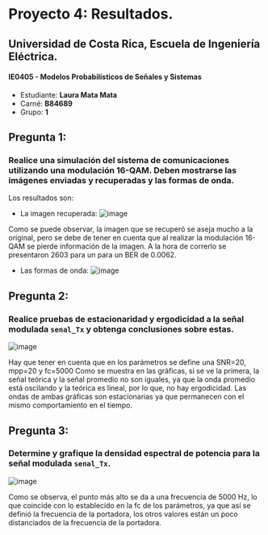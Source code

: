 # Proyecto 4: Resultados.
## Universidad de Costa Rica, Escuela de Ingeniería Eléctrica.
#### IE0405 - Modelos Probabilísticos de Señales y Sistemas
* Estudiante: **Laura Mata Mata**
* Carné: **B84689**
* Grupo: **1**

## Pregunta 1: 
### Realice una simulación del sistema de comunicaciones utilizando una modulación **16-QAM**. Deben mostrarse las imágenes enviadas y recuperadas y las formas de onda.
Los resultados son:

* La imagen recuperada:
![image](https://user-images.githubusercontent.com/85901448/125542256-a0a52e30-745b-4c20-bbfa-25b205aad0ab.png)


Como se puede observar, la imagen que se recuperó se aseja mucho a la original, pero se debe de tener en cuenta que al realizar la modulación 16-QAM se pierde información de la imagen. A la hora de correrlo se presentaron 2603 para un para un BER de 0.0062.


* Las formas de onda:
![image](https://user-images.githubusercontent.com/85901448/125542434-99332f6f-769d-4e2b-bf23-9c3f5b16eeeb.png)

## Pregunta 2: 
### Realice pruebas de estacionaridad y ergodicidad a la señal modulada `senal_Tx` y obtenga conclusiones sobre estas.
![image](https://user-images.githubusercontent.com/85901448/125543772-6c33fae2-c526-48b5-bc2d-0f92d591ce3b.png)

Hay que tener en cuenta que en los parámetros se define una SNR=20, mpp=20 y fc=5000
Como se muestra en las gráficas, si se ve la primera, la señal teórica y la señal promedio no son iguales, ya que la onda promedio está oscilando y la teórica es lineal, por lo que, no hay ergodicidad. Las ondas de ambas gráficas son estacionarias ya que permanecen con el mismo comportamiento en el tiempo.

## Pregunta 3: 
### Determine y grafique la densidad espectral de potencia para la señal modulada `senal_Tx`.

![image](https://user-images.githubusercontent.com/85901448/125545396-f997e450-81d3-46d2-b275-285a7c54b399.png)


Como se observa, el punto más alto se da a una frecuencia de 5000 Hz, lo que coincide con lo establecido en la fc de los parámetros, ya que así se definió la frecuencia de la portadora, los otros valores están un poco distanciados de la frecuencia de la portadora.
